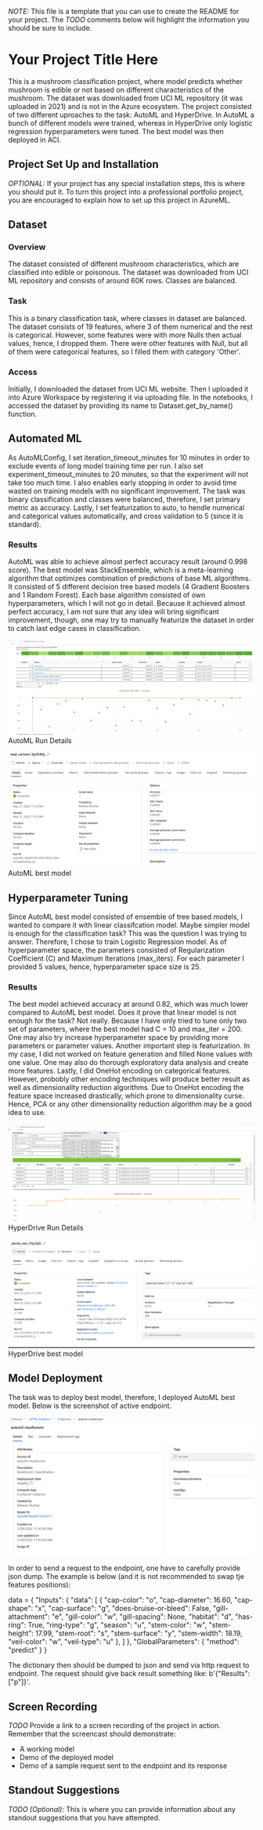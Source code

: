 *NOTE:* This file is a template that you can use to create the README for your project. The *TODO* comments below will highlight the information you should be sure to include.

# Your Project Title Here

This is a mushroom classification project, where model predicts whether mushroom is edible or not based on different characteristics of the mushroom. The dataset was downloaded from UCI ML repository (it was uploaded in 2021) and is not in the Azure ecosystem. The project consisted of two different uproaches to the task: AutoML and HyperDrive. In AutoML a bunch of different models were trained, whereas in HyperDrive only logistic regression hyperparameters were tuned. The best model was then deployed in ACI. 

## Project Set Up and Installation
*OPTIONAL:* If your project has any special installation steps, this is where you should put it. To turn this project into a professional portfolio project, you are encouraged to explain how to set up this project in AzureML.

## Dataset

### Overview
The dataset consisted of different mushroom characteristics, which are classified into edible or poisonous. The dataset was downloaded from UCI ML repository and consists of around 60K rows. Classes are balanced. 

### Task
This is a binary classification task, where classes in dataset are balanced. The dataset consists of 19 features, where 3 of them numerical and the rest is categorical. However, some features were with more Nulls then actual values, hence, I dropped them. There were other features with Null, but all of them were categorical features, so I filled them with category 'Other'. 

### Access
Initially, I downloaded the dataset from UCI ML website. Then I uploaded it into Azure Workspace by registering it via uploading file. In the notebooks, I accessed the dataset by providing its name to Dataset.get_by_name() function. 

## Automated ML

As AutoMLConfig, I set iteration_timeout_minutes for 10 minutes in order to exclude events of long model training time per run. I also set experiment_timeout_minutes to 20 minutes, so that the experiment will not take too much time. I also enables early stopping in order to avoid time wasted on training models with no significant improvement. The task was binary classification and classes were balanced, therefore, I set primary metric as accuracy. Lastly, I set featurization to auto, to hendle numerical and categorical values automatically, and cross validation to 5 (since it is standard). 


### Results

AutoML was able to achieve almost perfect accuracy result (around 0.998 score). The best model was StackEnsemble, which is a meta-learning algorithm that optimizes combination of predictions of base ML algorithms. It consisted of 5 different decision tree based models (4 Gradient Boosters and 1 Random Forest). Each base algorithm consisted of own hyperparameters, which I will not go in detail. Because it achieved almost perfect accuracy, I am not sure that any idea will bring significant improvement, though, one may try to manually featurize the dataset in order to catch last edge cases in classification. 

!['Proof'](https://github.com/bekiichone/nd00333-capstone/blob/master/starter_file/screenshots/AutoML%20run%20details.PNG)
AutoML Run Details

!['Proof'](https://github.com/bekiichone/nd00333-capstone/blob/master/starter_file/screenshots/AutoML%20best%20model.PNG)
AutoML best model 

## Hyperparameter Tuning

Since AutoML best model consisted of ensemble of tree based models, I wanted to compare it with linear classifcation model. Maybe simpler model is enough for the classification task? This was the question I was trying to answer. Therefore, I chose to train Logistic Regression model. As of hyperparameter space, the parameters consisted of Regularization Coefficient (C) and Maximum Iterations (max_iters). For each parameter I provided 5 values, hence, hyperparameter space size is 25. 


### Results

The best model achieved accuracy at around 0.82, which was much lower compared to AutoML best model. Does it prove that linear model is not enough for the task? Not really. Because I have only tried to tune only two set of parameters, where the best model had C = 10 and max_iter = 200. One may also try increase hyperparameter space by providing more parameters or parameter values. Another important step is featurization. In my case, I did not worked on feature generation and filled None values with one value. One may also do thorough exploratory data analysis and create more features. Lastly, I did OneHot encoding on categorical features. However, probobly other encoding techniques will produce better result as well as dimensionality reduction algorithms. Due to OneHot encoding the feature space increased drastically, which prone to dimensionality curse. Hence, PCA or any other dimensionality reduction algorithm may be a good idea to use. 

!['Proof'](https://github.com/bekiichone/nd00333-capstone/blob/master/starter_file/screenshots/hyperdrive%20run%20details.PNG)
HyperDrive Run Details

!['Proof'](https://github.com/bekiichone/nd00333-capstone/blob/master/starter_file/screenshots/hyperdrive%20best%20model.PNG)
HyperDrive best model 

## Model Deployment
The task was to deploy best model, therefore, I deployed AutoML best model. Below is the screenshot of active endpoint. 

!['Proof'](https://github.com/bekiichone/nd00333-capstone/blob/master/starter_file/screenshots/AutoML%20deploy%20endpoint.PNG)

In order to send a request to the endpoint, one have to carefully provide json dump. The example is below (and it is not recommended to swap tje features positions): 

data = {
    "Inputs": {
        "data":
        [
            {
                "cap-color": "o",
                "cap-diameter": 16.60,
                "cap-shape": "x",
                "cap-surface": "g",
                "does-bruise-or-bleed": False,
                "gill-attachment": "e",
                "gill-color": "w",
                "gill-spacing": None,
                "habitat": "d",
                "has-ring": True,
                "ring-type": "g",
                "season": "u",
                "stem-color": "w",
                "stem-height": 17.99,
                "stem-root": "s",
                "stem-surface": "y",
                "stem-width": 18.19,
                "veil-color": "w",
                "veil-type": "u"
            },
        ]
    },
    "GlobalParameters": {
        "method": "predict"
    }
}

The dictionary then should be dumped to json and send via http request to endpoint. The request should give back result something like: b'{"Results": ["p"]}'.

## Screen Recording
*TODO* Provide a link to a screen recording of the project in action. Remember that the screencast should demonstrate:
- A working model
- Demo of the deployed  model
- Demo of a sample request sent to the endpoint and its response

## Standout Suggestions
*TODO (Optional):* This is where you can provide information about any standout suggestions that you have attempted.
